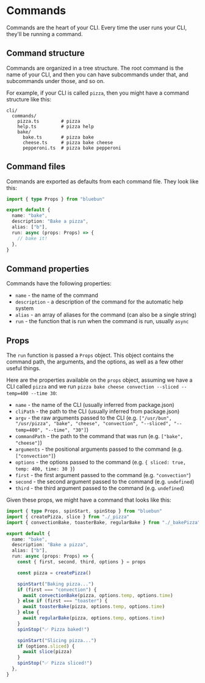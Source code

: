 # Commands

Commands are the heart of your CLI. Every time the user runs your CLI, they'll be running a command.

## Command structure

Commands are organized in a tree structure. The root command is the name of your CLI, and then you can have subcommands under that, and subcommands under those, and so on.

For example, if your CLI is called `pizza`, then you might have a command structure like this:

```
cli/
  commands/
    pizza.ts        # pizza
    help.ts         # pizza help
    bake/
      bake.ts       # pizza bake
      cheese.ts     # pizza bake cheese
      pepperoni.ts  # pizza bake pepperoni
```

## Command files

Commands are exported as defaults from each command file. They look like this:

```typescript
import { type Props } from "bluebun"

export default {
  name: "bake",
  description: "Bake a pizza",
  alias: ["b"],
  run: async (props: Props) => {
    // bake it!
  },
}
```

## Command properties

Commands have the following properties:

- `name` - the name of the command
- `description` - a description of the command for the automatic help system
- `alias` - an array of aliases for the command (can also be a single string)
- `run` - the function that is run when the command is run, usually `async`

## Props

The `run` function is passed a `Props` object. This object contains the command path, the arguments, and the options, as well as a few other useful things.

Here are the properties available on the `props` object, assuming we have a CLI called `pizza` and we run `pizza bake cheese convection --sliced --temp=400 --time 30`:

- `name` - the name of the CLI (usually inferred from package.json)
- `cliPath` - the path to the CLI (usually inferred from package.json)
- `argv` - the raw arguments passed to the CLI (e.g. `["/usr/bun", "/usr/pizza", "bake", "cheese", "convection", "--sliced", "--temp=400", "--time", "30"]`)
- `commandPath` - the path to the command that was run (e.g. `["bake", "cheese"]`)
- `arguments` - the positional arguments passed to the command (e.g. `["convection"]`)
- `options` - the options passed to the command (e.g. `{ sliced: true, temp: 400, time: 30 }`)
- `first` - the first argument passed to the command (e.g. `"convection"`)
- `second` - the second argument passed to the command (e.g. `undefined`)
- `third` - the third argument passed to the command (e.g. `undefined`)

Given these props, we might have a command that looks like this:

```typescript
import { type Props, spinStart, spinStop } from "bluebun"
import { createPizza, slice } from "./_pizza"
import { convectionBake, toasterBake, regularBake } from "./_bakePizza"

export default {
  name: "bake",
  description: "Bake a pizza",
  alias: ["b"],
  run: async (props: Props) => {
    const { first, second, third, options } = props

    const pizza = createPizza()

    spinStart("Baking pizza...")
    if (first === "convection") {
      await convectionBake(pizza, options.temp, options.time)
    } else if (first === "toaster") {
      await toasterBake(pizza, options.temp, options.time)
    } else {
      await regularBake(pizza, options.temp, options.time)
    }
    spinStop("✅ Pizza baked!")

    spinStart("Slicing pizza...")
    if (options.sliced) {
      await slice(pizza)
    }
    spinStop("✅ Pizza sliced!")
  },
}
```

